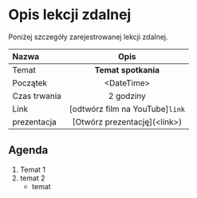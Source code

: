 # Opis lekcji zdalnej

Poniżej szczegóły zarejestrowanej lekcji zdalnej.

| Nazwa        |                           Opis                            |
| :----------- | :-------------------------------------------------------: |
| Temat        |                    **Temat spotkania**                    |
| Początek     |                       \<DateTime\>                        |
| Czas trwania |                         2 godziny                         |
| Link         | [odtwórz film na YouTube]`link` |
| prezentacja  |              [Otwórz prezentację]\(\<link\>\)               |

## Agenda

1. Temat 1
1. temat 2
   - temat
